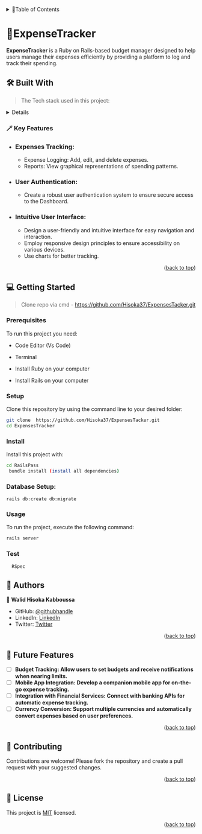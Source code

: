 <a name="readme-top"></a>

<details>
<summary>📗Table of Contents</summary>
  
- [📖 About the Project](#about-project)
  - [🛠 Built With](#built-with)
    - [Key Features](#key-features)
  - [🚀 Live Demo](#live-demo)
- [💻 Getting Started](#getting-started)
  - [Setup](#setup)
  - [Prerequisites](#prerequisites)
  - [Install](#install)
- [👥 Authors](#authors)
- [🔭 Future Features](#future-features)
- [🤝 Contributing](#contributing)
- [⭐️ Show your support](#support)
- [🙏 Acknowledgements](#acknowledgements)
- [📝 License](#license)
</details>

# 💸ExpenseTracker <a name="about-project"></a>

> 
**ExpenseTracker** is a Ruby on Rails-based budget manager designed to help users manage their expenses efficiently by providing a platform to log and track their spending.

## 🛠 Built With <a name="built-with">
> The Tech stack used in this project:

<details>
  <summary>Full Stack</summary>
  <ul>
    <li><a href="">Ruby</a></li>
    <li><a href="">Ruby on Rails</a></li>
    <li><a href="">JavaScript</a></li>
    <li><a href="">chart.js</a></li>
    <li><a href="">TailwindCss</a></li>
    <li><a href="">PostgreSql</a></li>
  </ul>
</details>

### 🪄 Key Features <a name="key-features"></a>

- ### Expenses Tracking:

  - Expense Logging: Add, edit, and delete expenses.
  - Reports: View graphical representations of spending patterns.
  
- ### User Authentication:
  
  - Create a robust user authentication system to ensure secure access to the Dashboard.

- ### Intuitive User Interface:

  - Design a user-friendly and intuitive interface for easy navigation and interaction.
  - Employ responsive design principles to ensure accessibility on various devices.
  - Use charts for better tracking.

  
<p align="right">(<a href="#readme-top">back to top</a>)</p>


## 💻 Getting Started <a name="getting-started"></a>

>  Clone repo via cmd -  https://github.com/Hisoka37/ExpensesTacker.git

### Prerequisites

To run this project you need:

- Code Editor (Vs Code)

- Terminal

- Install Ruby on your computer

- Install Rails on your computer

### Setup

Clone this repository by using the command line to your desired folder:  

```sh
git clone  https://github.com/Hisoka37/ExpensesTacker.git
cd ExpensesTracker
```

### Install

Install this project with:

```sh
cd RailsPass
 bundle install (install all dependencies)
```

### Database Setup:

```
rails db:create db:migrate

```

### Usage

To run the project, execute the following command:

```sh
rails server
```

### Test

```sh
  RSpec
```


## 👥 Authors <a name="authors"></a>

>
👤 **Walid Hisoka Kabboussa**
- GitHub: [@githubhandle](https://github.com/Hisoka37)
- LinkedIn: [LinkedIn](https://www.linkedin.com/in/walidkb/)
- Twitter: [Twitter](https://twitter.com/kbwalid9)

<p align="right">(<a href="#readme-top">back to top</a>)</p>


## 🔭 Future Features <a name="future-features"></a>


- [ ] **Budget Tracking: Allow users to set budgets and receive notifications when nearing limits.**
- [ ] **Mobile App Integration: Develop a companion mobile app for on-the-go expense tracking.**
- [ ] **Integration with Financial Services: Connect with banking APIs for automatic expense tracking.**
- [ ] **Currency Conversion: Support multiple currencies and automatically convert expenses based on user preferences.**

<p align="right">(<a href="#readme-top">back to top</a>)</p>



## 🤝 Contributing <a name="contributing"></a>

Contributions are welcome! Please fork the repository and create a pull request with your suggested changes.


<p align="right">(<a href="#readme-top">back to top</a>)</p>


## 📝 License <a name="license"></a>

This project is [MIT](./LICENSE) licensed.

<p align="right">(<a href="#readme-top">back to top</a>)</p>
